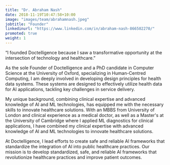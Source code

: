 ```yaml
---
title: "Dr. Abraham Nash"
date: 2018-11-19T10:47:58+10:00
image: "images/team/abrahamnash.jpeg"
jobtitle: "Founder"
linkedinurl: "https://www.linkedin.com/in/abraham-nash-866502270/"
promoted: true
weight: 1
---
```


“I founded Doctelligence because I saw a transformative opportunity at the intersection of technology and healthcare.”

As the sole Founder of Doctelligence and a PhD candidate in Computer Science at the University of Oxford, specializing in Human-Centred Computing, I am deeply involved in developing design principles for health data systems. These systems are designed to effectively utilize health data for AI applications, tackling key challenges in service delivery.

My unique background, combining clinical expertise and advanced knowledge of AI and ML technologies, has equipped me with the necessary skills to innovate healthcare solutions. With an MBBS from University of London and clinical experience as a medical doctor, as well as a Master's at the University of Cambridge where I applied ML diagnostics for clinical applications, I have combined my clinical expertise with advanced knowledge of AI and ML technologies to innovate healthcare solutions.

At Doctelligence, I lead efforts to create safe and reliable AI frameworks that standardize the integration of AI into public healthcare practices. Our mission is to develop standardized, safe, and reliable AI frameworks that revolutionize healthcare practices and improve patient outcomes.
